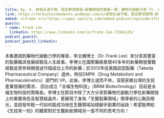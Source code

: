 ```yaml
---
title: Ep. 6. 啟程永遠不晚，堅定夢想實現—新藥開發的重要一環：藥物代謝動力學 ft. Frank
link: https://tmrbiotechmoments.podbean.com/e/啟程永遠不晚，堅定夢想實現—新/
embed: <iframe src="https://open.spotify.com/embed-podcast/episode/2fLKpq6zBS45JrMsSRPpsW" width="100%" height="232" frameborder="0" allowtransparency="true" allow="encrypted-media"></iframe>
guests:
- name: Frank Lee 
  linkedin: https://www.linkedin.com/in/frank-lee-7238a125/
podcast_guest2:
podcast_guest2_linkedin:
---
```


本集邀請到藥物代謝動力學的專家，李文機博士（Dr. Frank Lee）來分享其豐富的製藥職涯發展經驗及人生故事。李博士在國際藥廠累積40多年的新藥開發實戰經驗並曾參與開發過15個成功上市的新藥；於2012年從美國武田製藥（Takeda Pharmaceutical Company）退休，時任DMPK（Drug Metabolism and Pharmacokinetics）部門的 VP。此後，李博士退而不休，深感家鄉台灣的生技產業發展的需求， 回台成立「全福生物科技」（BRIM Biotechnology）目前是全福生物科技的策略長。李博士在節目中除了大方分享對藥物代謝動力學在新藥開發上的重要角色及智慧結晶外，更展現了身為「生醫製藥領域」領導者的心胸及眼光，並啟發年輕一代如何能成功地在生醫領域站穩腳步創業的祕訣！希望能帶給《生技來一刻》的聽眾對於生醫新創領域另一面不同的思考方向！

